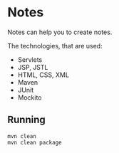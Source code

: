 # Notes
Notes can help you to create notes.

The technologies, that are used:
- Servlets
- JSP, JSTL
- HTML, CSS, XML
- Maven
- JUnit
- Mockito

## Running
```
mvn clean
mvn clean package
```
